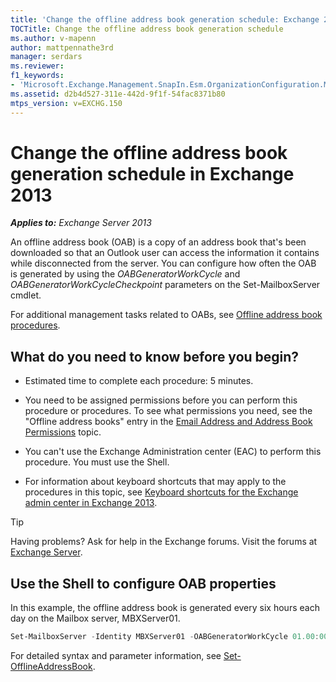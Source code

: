 ```yaml
---
title: 'Change the offline address book generation schedule: Exchange 2013 Help'
TOCTitle: Change the offline address book generation schedule
ms.author: v-mapenn
author: mattpennathe3rd
manager: serdars
ms.reviewer:
f1_keywords:
- 'Microsoft.Exchange.Management.SnapIn.Esm.OrganizationConfiguration.Mailbox.OfflineAddressBookGeneralPage'
ms.assetid: d2b4d527-311e-442d-9f1f-54fac8371b80
mtps_version: v=EXCHG.150
---
```


# Change the offline address book generation schedule in Exchange 2013

_**Applies to:** Exchange Server 2013_

An offline address book (OAB) is a copy of an address book that's been downloaded so that an Outlook user can access the information it contains while disconnected from the server. You can configure how often the OAB is generated by using the _OABGeneratorWorkCycle_ and _OABGeneratorWorkCycleCheckpoint_ parameters on the Set-MailboxServer cmdlet.

For additional management tasks related to OABs, see [Offline address book procedures](offline-address-book-procedures-exchange-2013-help.md).

## What do you need to know before you begin?

- Estimated time to complete each procedure: 5 minutes.

- You need to be assigned permissions before you can perform this procedure or procedures. To see what permissions you need, see the "Offline address books" entry in the [Email Address and Address Book Permissions](https://technet.microsoft.com/library/1c1de09d-16ef-4424-9bfb-eb7edffbc8c2.aspx) topic.

- You can't use the Exchange Administration center (EAC) to perform this procedure. You must use the Shell.

- For information about keyboard shortcuts that may apply to the procedures in this topic, see [Keyboard shortcuts for the Exchange admin center in Exchange 2013](keyboard-shortcuts-in-the-exchange-admin-center-2013-help.md).

> [!TIP]
> Having problems? Ask for help in the Exchange forums. Visit the forums at [Exchange Server](https://go.microsoft.com/fwlink/p/?linkId=60612).

## Use the Shell to configure OAB properties
<a name="UseShell"> </a>

In this example, the offline address book is generated every six hours each day on the Mailbox server, MBXServer01.

```powershell
Set-MailboxServer -Identity MBXServer01 -OABGeneratorWorkCycle 01.00:00:00 -OABGeneratorWorkCycleCheckpoint 06:00:00
```

For detailed syntax and parameter information, see [Set-OfflineAddressBook](https://docs.microsoft.com/powershell/module/exchange/email-addresses-and-address-books/set-offlineaddressbook).
